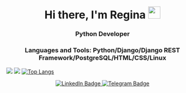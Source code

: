 <h1 align="center">Hi there, I'm Regina 
<img src="https://github.com/blackcater/blackcater/raw/main/images/Hi.gif" height="32"/></h1>
<h3 align="center">Python Developer</h3>
<h3 align="center">Languages and Tools: Python/Django/Django REST Framework/PostgreSQL/HTML/CSS/Linux</h3>

![](https://github-profile-summary-cards.vercel.app/api/cards/profile-details?username=reginababaika&theme=solarized_dark)
![](https://github-profile-summary-cards.vercel.app/api/cards/stats?username=reginababaika&theme=solarized_dark)
[![Top Langs](https://github-readme-stats.vercel.app/api/top-langs/?username=reginababaika&layout=compact)](https://github.com/reginababaika/github-readme-stats)

<div id="badges", align="center">
  <a href="https://www.linkedin.com/in/regina-lubkovskaia/">
    <img src="https://img.shields.io/badge/LinkedIn-blue?style=for-the-badge&logo=linkedin&logoColor=white" alt="LinkedIn Badge"/>
  </a>
  <a href="https://t.me/Reginalubk">
    <img src="https://img.shields.io/badge/Telegram-blue?style=for-the-badge&logo=telegram&logoColor=white" alt="Telegram Badge"/>
  </a>
</div>
